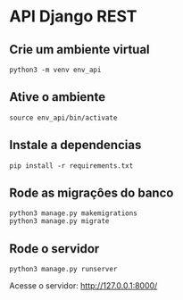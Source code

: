 # API Django REST

## Crie um ambiente virtual
    python3 -m venv env_api

## Ative o ambiente
    source env_api/bin/activate

## Instale a dependencias
    pip install -r requirements.txt

## Rode as migraçôes do banco
    python3 manage.py makemigrations
    python3 manage.py migrate
## Rode o servidor
    python3 manage.py runserver

Acesse o servidor: http://127.0.0.1:8000/